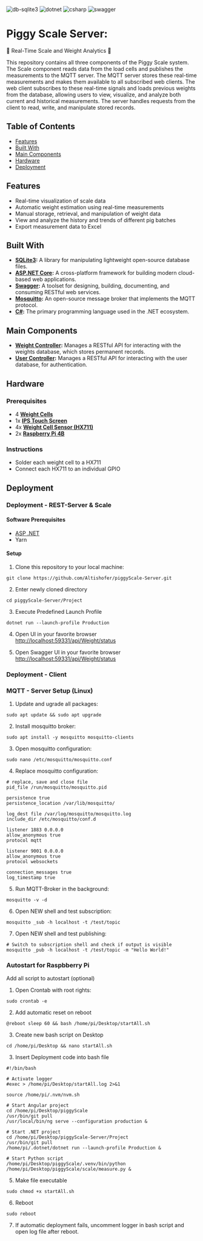 ![db-sqlite3](https://img.shields.io/badge/db--sqlite3-0.0.1-yellow)
![dotnet](https://img.shields.io/badge/.NET-7.0-blue)
![csharp](https://img.shields.io/badge/C%23-10.0-purple)
![swagger](https://img.shields.io/badge/Swagger-6.2.3-green)

# Piggy Scale Server: 
🎉 Real-Time Scale and Weight Analytics 🎉

This repository contains all three components of the Piggy Scale system. The Scale component reads data from the load cells and publishes the measurements to the MQTT server. The MQTT server stores these real-time measurements and makes them available to all subscribed web clients. The web client subscribes to these real-time signals and loads previous weights from the database, allowing users to view, visualize, and analyze both current and historical measurements. The server handles requests from the client to read, write, and manipulate stored records.

## Table of Contents

- [Features](#features)
- [Built With](#built-with)
- [Main Components](#main-components)
- [Hardware](#hardware)
- [Deployment](#deployment)

## Features
- Real-time visualization of scale data
- Automatic weight estimation using real-time measurements
- Manual storage, retrieval, and manipulation of weight data
- View and analyze the history and trends of different pig batches
- Export measurement data to Excel

## Built With

- **[SQLite3](https://sqlite.org/index.html):** A library for manipulating lightweight open-source database files.
- **[ASP.NET Core](https://dotnet.microsoft.com/apps/aspnet):** A cross-platform framework for building modern cloud-based web applications.
- **[Swagger](https://swagger.io/):** A toolset for designing, building, documenting, and consuming RESTful web services.
- **[Mosquitto](https://mosquitto.org/):** An open-source message broker that implements the MQTT protocol.
- **[C#](https://docs.microsoft.com/en-us/dotnet/csharp/):** The primary programming language used in the .NET ecosystem.


## Main Components

- **[Weight Controller](https://github.com/Altishofer/piggyScale-Server/tree/main/Project/Controllers/WeightController):** Manages a RESTful API for interacting with the weights database, which stores permanent records.
- **[User Controller](https://github.com/Altishofer/piggyScale-Server/tree/main/Project/Controllers/UserController):** Manages a RESTful API for interacting with the user database, for authentication.

## Hardware

### Prerequisites
- 4 **[Weight Cells](https://de.aliexpress.com/item/32993892413.html?srcSns=sns_WhatsApp&spreadType=socialShare&bizType=ProductDetail&social_params=60729542385&aff_fcid=967cfb0bb3c44d5994dca7a8b6821253-1721983637820-00146-_EIhxwWR&tt=MG&aff_fsk=_EIhxwWR&aff_platform=default&sk=_EIhxwWR&aff_trace_key=967cfb0bb3c44d5994dca7a8b6821253-1721983637820-00146-_EIhxwWR&shareId=60729542385&businessType=ProductDetail&platform=AE&terminal_id=15f1fe9867124f1a9b3cca645aa764d7&afSmartRedirect=y)**
- 1x **[IPS Touch Screen](https://de.aliexpress.com/item/1005006420023450.html?spm=a2g0o.order_list.order_list_main.11.3b3f5c5fLSSfJb&gatewayAdapt=glo2deu)**
- 4x **[Weight Cell Sensor (HX711)](https://de.aliexpress.com/item/1005006293368575.html?spm=a2g0o.order_list.order_list_main.23.3b3f5c5fLSSfJb&gatewayAdapt=glo2deu)**
- 2x **[Raspberry Pi 4B](https://www.raspberrypi.com/products/raspberry-pi-4-model-b/)**

### Instructions
- Solder each weight cell to a HX711
- Connect each HX711 to an individual GPIO

## Deployment

### Deployment - REST-Server & Scale

#### Software Prerequisites
- [ASP .NET]()
- Yarn

#### Setup

1. Clone this repository to your local machine:
  ```shell
  git clone https://github.com/Altishofer/piggyScale-Server.git
  ```
2. Enter newly cloned directory
  ```shell
  cd piggyScale-Server/Project
  ```
3. Execute Predefined Launch Profile
 ```console
 dotnet run --launch-profile Production
 ```
4. Open UI in your favorite browser
[http://localhost:59331/api/Weight/status](http://localhost:59331/api/Weight/status)

5. Open Swagger UI in your favorite browser
[http://localhost:59331/api/Weight/status](http://localhost:59331/swagger/index.html)
 

### Deployment - Client

### MQTT - Server Setup (Linux)
1. Update and ugrade all packages:
  ```shell
  sudo apt update && sudo apt upgrade
  ```
2. Install mosquitto broker:
  ```shell
  sudo apt install -y mosquitto mosquitto-clients
  ```
3. Open mosquitto configuration:
  ```shell
  sudo nano /etc/mosquitto/mosquitto.conf
  ```
4. Replace mosquitto configuration:
  ```shell
  # replace, save and close file
  pid_file /run/mosquitto/mosquitto.pid
  
  persistence true
  persistence_location /var/lib/mosquitto/
  
  log_dest file /var/log/mosquitto/mosquitto.log
  include_dir /etc/mosquitto/conf.d
  
  listener 1883 0.0.0.0
  allow_anonymous true
  protocol mqtt
  
  listener 9001 0.0.0.0
  allow_anonymous true
  protocol websockets
  
  connection_messages true
  log_timestamp true
  ```
5. Run MQTT-Broker in the background:
  ```shell
  mosquitto -v -d
  ```
6. Open NEW shell and test subscription:
  ```shell
  mosquitto _sub -h localhost -t /test/topic
  ```
7. Open NEW shell and test publishing:
  ```shell
  # Switch to subscription shell and check if output is visible
  mosquitto _pub -h localhost -t /test/topic -m "Hello World!"
  ```

### Autostart for Raspbberry Pi
Add all script to autostart (optional)

1. Open Crontab with root rights:
 ```console
 sudo crontab -e
 ```
2. Add automatic reset on reboot
 ```console
@reboot sleep 60 && bash /home/pi/Desktop/startAll.sh
 ```
3. Create new bash script on Desktop
 ```console
cd /home/pi/Desktop && nano startAll.sh
 ```
3. Insert Deployment code into bash file
```console
#!/bin/bash

# Activate logger
#exec > /home/pi/Desktop/startAll.log 2>&1

source /home/pi/.nvm/nvm.sh

# Start Angular project
cd /home/pi/Desktop/piggyScale
/usr/bin/git pull
/usr/local/bin/ng serve --configuration production &

# Start .NET project
cd /home/pi/Desktop/piggyScale-Server/Project
/usr/bin/git pull
/home/pi/.dotnet/dotnet run --launch-profile Production &

# Start Python script
/home/pi/Desktop/piggyScale/.venv/bin/python /home/pi/Desktop/piggyScale/scale/measure.py &
```
5. Make file executable
```console
sudo chmod +x startAll.sh
```
6. Reboot
```console
sudo reboot
```
7. If automatic deployment fails, uncomment logger in bash script and open log file after reboot.

